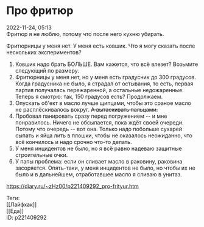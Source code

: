 Про фритюр
===========

   
 2022-11-24, 05:13   
  Фритюр я не люблю, потому что после него кухню убирать.   
   
 Фритюрницы у меня нет. У меня есть ковшик. Что я могу сказать после нескольких экспериментов?   
   
 1. Ковшик надо брать БОЛЬШЕ. Вам кажется, что всё влезет? Возьмите следующий по размеру.   
 2. Фритюрницы у меня нет, но у меня есть градусник до 300 градусов. Когда градусника не было, я страдал от остывания, то есть, первая партия получалась пережаренной, а остальные недожаренные. Теперь я смотрю: так, 150 градусов есть? Продолжаем.   
 3. Опускать об'ект в масло лучше щипцами, чтобы это сраное масло не расплёскивалось вокруг.  ~~А вытаскивать пальцами.~~    
 4. Пробовал панировать сразу перед погружением -- и мне понравилось. Ничего не обсыпается, пока ждёт своей очереди. Потому что очередь -- вот она. Только надо побольше сухарей сыпать и яйца лить в плошки, чтобы не оказалось неожиданно, что всё кончилось и надо срочно что-то делать.   
 5. У меня инцидентов не было, но я всё равно надеваю защитные строительные очки.   
 6. У папы проблема: если он сливает масло в раковину, раковина засоряется. Опять-таки, у меня инцидентов не было, но чтобы их не было и в дальнейшем, отработавшее масло я сливаю в унитаз.   
    
 <https://diary.ru/~zHz00/p221409292_pro-frityur.htm>   
   
 Теги:   
 [[Лайфхак]]   
 [[Еда]]   
 ID: p221409292
